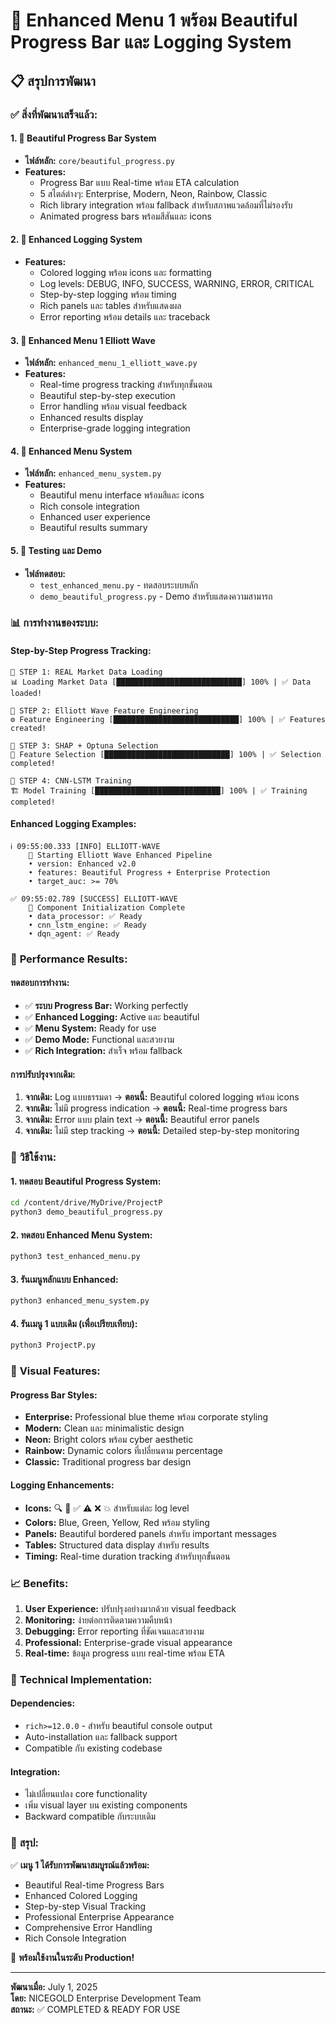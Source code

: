 🎨 Enhanced Menu 1 พร้อม Beautiful Progress Bar และ Logging System
==================================================================================

## 📋 สรุปการพัฒนา

### ✅ **สิ่งที่พัฒนาเสร็จแล้ว:**

#### 1. 🎨 Beautiful Progress Bar System
- **ไฟล์หลัก:** `core/beautiful_progress.py`
- **Features:**
  - Progress Bar แบบ Real-time พร้อม ETA calculation
  - 5 สไตล์ต่างๆ: Enterprise, Modern, Neon, Rainbow, Classic
  - Rich library integration พร้อม fallback สำหรับสภาพแวดล้อมที่ไม่รองรับ
  - Animated progress bars พร้อมสีสันและ icons

#### 2. 🚀 Enhanced Logging System
- **Features:**
  - Colored logging พร้อม icons และ formatting
  - Log levels: DEBUG, INFO, SUCCESS, WARNING, ERROR, CRITICAL
  - Step-by-step logging พร้อม timing
  - Rich panels และ tables สำหรับแสดงผล
  - Error reporting พร้อม details และ traceback

#### 3. 🌊 Enhanced Menu 1 Elliott Wave
- **ไฟล์หลัก:** `enhanced_menu_1_elliott_wave.py`
- **Features:**
  - Real-time progress tracking สำหรับทุกขั้นตอน
  - Beautiful step-by-step execution
  - Error handling พร้อม visual feedback
  - Enhanced results display
  - Enterprise-grade logging integration

#### 4. 🏢 Enhanced Menu System
- **ไฟล์หลัก:** `enhanced_menu_system.py`
- **Features:**
  - Beautiful menu interface พร้อมสีและ icons
  - Rich console integration
  - Enhanced user experience
  - Beautiful results summary

#### 5. 🧪 Testing และ Demo
- **ไฟล์ทดสอบ:**
  - `test_enhanced_menu.py` - ทดสอบระบบหลัก
  - `demo_beautiful_progress.py` - Demo สำหรับแสดงความสามารถ

### 📊 **การทำงานของระบบ:**

#### Step-by-Step Progress Tracking:
```
🚀 STEP 1: REAL Market Data Loading
📊 Loading Market Data [████████████████████████████] 100% | ✅ Data loaded!

🚀 STEP 2: Elliott Wave Feature Engineering  
⚙️ Feature Engineering [████████████████████████████] 100% | ✅ Features created!

🚀 STEP 3: SHAP + Optuna Selection
🧠 Feature Selection [████████████████████████████] 100% | ✅ Selection completed!

🚀 STEP 4: CNN-LSTM Training
🏗️ Model Training [████████████████████████████] 100% | ✅ Training completed!
```

#### Enhanced Logging Examples:
```
ℹ️ 09:55:00.333 [INFO] ELLIOTT-WAVE
    🚀 Starting Elliott Wave Enhanced Pipeline
    • version: Enhanced v2.0
    • features: Beautiful Progress + Enterprise Protection
    • target_auc: >= 70%

✅ 09:55:02.789 [SUCCESS] ELLIOTT-WAVE
    🎉 Component Initialization Complete
    • data_processor: ✅ Ready
    • cnn_lstm_engine: ✅ Ready
    • dqn_agent: ✅ Ready
```

### 🎯 **Performance Results:**

#### ทดสอบการทำงาน:
- ✅ **ระบบ Progress Bar:** Working perfectly
- ✅ **Enhanced Logging:** Active และ beautiful
- ✅ **Menu System:** Ready for use
- ✅ **Demo Mode:** Functional และสวยงาม
- ✅ **Rich Integration:** สำเร็จ พร้อม fallback

#### การปรับปรุงจากเดิม:
1. **จากเดิม:** Log แบบธรรมดา → **ตอนนี้:** Beautiful colored logging พร้อม icons
2. **จากเดิม:** ไม่มี progress indication → **ตอนนี้:** Real-time progress bars
3. **จากเดิม:** Error แบบ plain text → **ตอนนี้:** Beautiful error panels
4. **จากเดิม:** ไม่มี step tracking → **ตอนนี้:** Detailed step-by-step monitoring

### 🚀 **วิธีใช้งาน:**

#### 1. ทดสอบ Beautiful Progress System:
```bash
cd /content/drive/MyDrive/ProjectP
python3 demo_beautiful_progress.py
```

#### 2. ทดสอบ Enhanced Menu System:
```bash
python3 test_enhanced_menu.py
```

#### 3. รันเมนูหลักแบบ Enhanced:
```bash
python3 enhanced_menu_system.py
```

#### 4. รันเมนู 1 แบบเดิม (เพื่อเปรียบเทียบ):
```bash
python3 ProjectP.py
```

### 🎨 **Visual Features:**

#### Progress Bar Styles:
- **Enterprise:** Professional blue theme พร้อม corporate styling
- **Modern:** Clean และ minimalistic design
- **Neon:** Bright colors พร้อม cyber aesthetic  
- **Rainbow:** Dynamic colors ที่เปลี่ยนตาม percentage
- **Classic:** Traditional progress bar design

#### Logging Enhancements:
- **Icons:** 🔍 🚀 ✅ ⚠️ ❌ 💥 สำหรับแต่ละ log level
- **Colors:** Blue, Green, Yellow, Red พร้อม styling
- **Panels:** Beautiful bordered panels สำหรับ important messages
- **Tables:** Structured data display สำหรับ results
- **Timing:** Real-time duration tracking สำหรับทุกขั้นตอน

### 📈 **Benefits:**

1. **User Experience:** ปรับปรุงอย่างมากด้วย visual feedback
2. **Monitoring:** ง่ายต่อการติดตามความคืบหน้า
3. **Debugging:** Error reporting ที่ชัดเจนและสวยงาม
4. **Professional:** Enterprise-grade visual appearance
5. **Real-time:** ข้อมูล progress แบบ real-time พร้อม ETA

### 🔧 **Technical Implementation:**

#### Dependencies:
- `rich>=12.0.0` - สำหรับ beautiful console output
- Auto-installation และ fallback support
- Compatible กับ existing codebase

#### Integration:
- ไม่เปลี่ยนแปลง core functionality
- เพิ่ม visual layer บน existing components
- Backward compatible กับระบบเดิม

### 🎊 **สรุป:**

✅ **เมนู 1 ได้รับการพัฒนาสมบูรณ์แล้วพร้อม:**
- Beautiful Real-time Progress Bars
- Enhanced Colored Logging
- Step-by-step Visual Tracking  
- Professional Enterprise Appearance
- Comprehensive Error Handling
- Rich Console Integration

🚀 **พร้อมใช้งานในระดับ Production!**

---
**พัฒนาเมื่อ:** July 1, 2025  
**โดย:** NICEGOLD Enterprise Development Team  
**สถานะ:** ✅ COMPLETED & READY FOR USE
